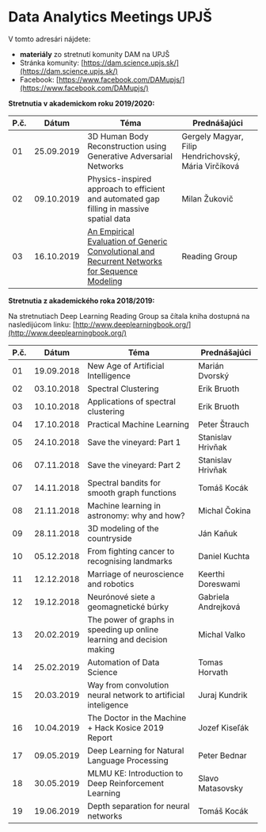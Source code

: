 # Data Analytics Meetings UPJŠ 

V tomto adresári nájdete:

+ **materiály** zo stretnutí komunity DAM na UPJŠ
+ Stránka komunity: [https://dam.science.upjs.sk/](https://dam.science.upjs.sk/)
+ Facebook: [https://www.facebook.com/DAMupjs/](https://www.facebook.com/DAMupjs/)

**Stretnutia v akademickom roku 2019/2020:**		   
		   
P.č.       | Dátum      | Téma                                                              | Prednášajúci
-----------|------------|-------------------------------------------------------------------|-----------------------------------------------------
01         | 25.09.2019 | 3D Human Body Reconstruction using Generative Adversarial Networks| Gergely Magyar, Filip Hendrichovský, Mária Virčíková
02         | 09.10.2019 | Physics-inspired approach to efficient and automated gap filling in massive spatial data| Milan Žukovič
03         | 16.10.2019 | [An Empirical Evaluation of Generic Convolutional and Recurrent Networks for Sequence Modeling](https://arxiv.org/abs/1803.01271)| Reading Group
          

**Stretnutia z akademického roka 2018/2019:**

Na stretnutiach Deep Learning Reading Group sa čítala kniha dostupná na nasledijúcom linku: [http://www.deeplearningbook.org/](http://www.deeplearningbook.org/)

P.č.       | Dátum      | Téma                                        | Prednášajúci
-----------|------------|---------------------------------------------|---------------
01         | 19.09.2018 | New Age of Artificial Intelligence          | Marián Dvorský
02         | 03.10.2018 | Spectral Clustering                         | Erik Bruoth
03         | 10.10.2018 | Applications of spectral clustering         | Erik Bruoth
04         | 17.10.2018 | Practical Machine Learning                  | Peter Štrauch
05         | 24.10.2018 | Save the vineyard: Part 1                   | Stanislav Hrivňak
06         | 07.11.2018 | Save the vineyard: Part 2                   | Stanislav Hrivňak
07         | 14.11.2018 | Spectral bandits for smooth graph functions | Tomáš Kocák
08         | 21.11.2018 | Machine learning in astronomy: why and how? | Michal Čokina
09         | 28.11.2018 | 3D modeling of the countryside              | Ján Kaňuk
10         | 05.12.2018  | From fighting cancer to recognising landmarks | Daniel Kuchta
11         | 12.12.2018 | Marriage of neuroscience and robotics       | Keerthi Doreswami
12         | 19.12.2018 | Neurónové siete a geomagnetické búrky       | Gabriela Andrejková
13         | 20.02.2019 | The power of graphs in speeding up online learning and decision making| Michal Valko
14         | 25.02.2019 | Automation of Data Science                  | Tomas Horvath
15         | 20.03.2019 | Way from convolution neural network to artificial inteligence| Juraj Kundrik
16         | 10.04.2019 | The Doctor in the Machine + Hack Kosice 2019 Report| Jozef Kiseľák
17         | 09.05.2019 | Deep Learning for Natural Language Processing      | Peter Bednar
18         | 30.05.2019 | MLMU KE: Introduction to Deep Reinforcement Learning| Slavo Matasovsky
19         | 19.06.2019 | Depth separation for neural networks               | Tomáš Kocák
